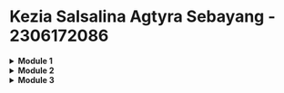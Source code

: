# Kezia Salsalina Agtyra Sebayang - 2306172086

<Details>
<Summary><b>Module 1</b></Summary>

### Reflection 1
One of the main principles I followed in this project was the Single Responsibility Principle (SRP), 
ensuring that each class has a distinct and clear purpose. 
I also made sure that variable and method names were descriptive and meaningful. 
For example, method names like findProductById() and createProductPost() clearly indicate their functionality, 
making the code easier to read and understand.
To avoid hardcoded values, 
I used UUID.randomUUID().toString() to generate unique product IDs dynamically instead of assigning them manually. 
For security, I added a confirmation prompt before deleting a product to prevent accidental actions. 
Additionally, I handled null values in findProductById() to prevent crashes. 
However, I later realized that a better approach would be to throw a custom exception like ProductNotFoundException 
to provide a clearer error message.

### Reflection 2

After writing the unit test, I realized how important unit test is for maintaining a reliable and bug-free application. Unit tests help ensure that individual methods function correctly and prevent regressions when making changes to the codebase.
The number of unit tests needed depends on the complexity of the class. To verify that our unit tests are sufficient, we can use code coverage tools to measure how much of our code is tested. However, having 100% code coverage does not mean the code is bug-free, as it only measures whether the code was executed, not whether it behaves correctly in all scenarios.

When writing another functional test for creating product, I noticed that the structure was almost identical to the previous test. This leads to code duplication, which reduces maintainability. The setup procedures, instance variables, and WebDriver initialization were repeated across different test classes. This means that if any configuration changes, multiple files would need to be updated, increasing the risk of inconsistencies. Instead of repeating the same setup logic, I think a better approach would be to extract common functionalities into a base class that all functional tests can inherit from. This would keep the test suite modular and easier to maintain.

</Details>

<Details>
<Summary><b>Module 2</b></Summary>

### Reflection

The issues that I fixed:
- Removing Public Modifiers – I eliminated unnecessary public modifiers where they were redundant, following modern coding conventions.
- Grouping Dependencies – I structured and grouped dependencies more logically, improving readability and maintainability in my project configuration files.
- Removing Unnecessary Exception Declarations – I identified and removed redundant throws declarations in method signatures to simplify exception handling.
- Cleaning Up Unused Imports – I removed unused imports to declutter the codebase and improve readability.
- Removed Field Injection – I initially removed field injection but had to make additional changes to fully eliminate it from the project. This was necessary to align with best practices and improve code maintainability.
- Added Assertions to Test Cases – Some of my test cases were incomplete, so I added at least one assertion to ensure proper validation of expected behavior.
- Implemented Logic in Empty Methods – There were methods in the code that had no implementation, which could lead to unintended behavior. I addressed this by adding the necessary functionality.

Looking at my current CI/CD workflows, I think they mostly meet the definition of Continuous Integration and Continuous Deployment. The ci.yml workflow ensures that every push and pull request triggers automated tests, which aligns with CI by making sure new changes don’t break the code. The deploy.yml workflow also supports CD because it automatically redeploys the application to Koyeb whenever changes are pushed to the main branch, removing the need for manual deployment. Additionally, the scorecard.yml and sonarcloud.yml workflows contribute to maintaining security and code quality, which reinforces CI by catching potential issues early.

</Details>

<Details>
<Summary><b>Module 3</b></Summary>

## Reflection

### 1. Principles Applied to the Project

The Single Responsibility Principle (SRP) was the first principle I implemented. Initially, ProductController handled both request processing and business logic, for Product and Car. To address this, I moved CarController to a separate file. 

Next, I applied the Open/Closed Principle (OCP) by introducing the ICarRepository and IProductRepository interfaces.

The Liskov Substitution Principle (LSP) was inherently followed in the project, even though I did not explicitly modify the code to apply it. Since CarServiceImpl correctly implements CarService, and ProductServiceImpl implements ProductService, any subclass or alternative implementation can replace them without breaking the system.

The Interface Segregation Principle (ISP) was also applied by splitting the repository interface into two smaller, more focused interfaces: ReadOnlyRepository for retrieval operations and WriteRepository for data modification.

Finally, I ensured compliance with the Dependency Inversion Principle (DIP) by modifying CarController to depend on the CarService interface instead of CarServiceImpl. 

### 2. Advantages of Applying SOLID Principles

Applying the SOLID principles made the project easier to maintain, test, and scale. By following SRP, CarController now focuses only on handling requests, making the code cleaner and more manageable. 

The use of OCP ensures that repository implementations can be extended without modifying existing code, allowing for future enhancements without breaking functionality.

The LSP-compliant structure ensures that alternative implementations of CarService or ProductService can be used interchangeably, supporting better code reusability and testing

With ISP, repositories now only implement the methods they actually need, preventing unnecessary dependencies and making the code more modular. 

Additionally, DIP allows CarController to work with any CarService implementation, making the system flexible and test-friendly.

### 3. Disadvantages of Not Applying SOLID Principles

If SOLID principles had not been applied, the project would have been harder to maintain and scale. Without SRP, ProductController would still handle multiple responsibilities, making modifications error-prone and confusing. 

Ignoring OCP would mean every new repository implementation requires modifying existing repository classes, increasing the risk of breaking functionality.

If LSP were violated, replacing CarServiceImpl with another implementation could lead to unexpected failures, reducing code flexibility.

Without ISP, repository interfaces would be filled with unnecessary methods, forcing classes to implement operations they do not need. 

Lastly, neglecting DIP would result in CarController being tightly coupled to CarServiceImpl, making it difficult to replace the service for testing or future upgrades.

</Details>
